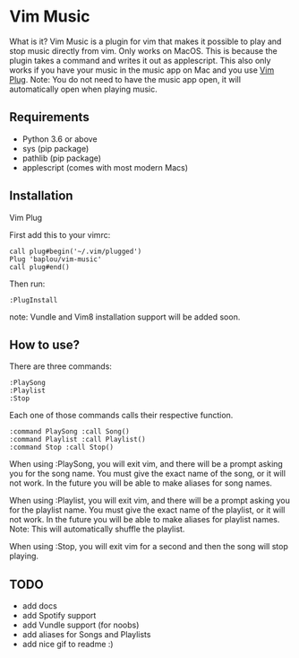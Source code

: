 # Vim Music
What is it? Vim Music is a plugin for vim that makes it possible to play and stop music directly from vim.
Only works on MacOS. This is because the plugin takes a command and writes it out as applescript. This also
only works if you have your music in the music app on Mac and you use [Vim Plug](https://github.com/junegunn/vim-plug). Note: You do not need to have the music app open, it will automatically open when playing music.

## Requirements
* Python 3.6 or above
* sys (pip package)
* pathlib (pip package)
* applescript (comes with most modern Macs)

## Installation
Vim Plug

First add this to your vimrc:
```
call plug#begin('~/.vim/plugged')
Plug 'baplou/vim-music'
call plug#end()
```

Then run:
```
:PlugInstall
```

note: Vundle and Vim8 installation support will be added soon.

## How to use?
There are three commands:
```
:PlaySong
:Playlist
:Stop
```

Each one of those commands calls their respective function.
```vim
:command PlaySong :call Song()
:command Playlist :call Playlist()
:command Stop :call Stop()
```

When using :PlaySong, you will exit vim, and there will be a prompt asking you for the song name.
You must give the exact name of the song, or it will not work. In the future you will be able to 
make aliases for song names.

When using :Playlist, you will exit vim, and there will be a prompt asking you for the playlist name.
You must give the exact name of the playlist, or it will not work. In the future you will be able to 
make aliases for playlist names. Note: This will automatically shuffle the playlist.

When using :Stop, you will exit vim for a second and then the song will stop playing.

TODO
----
* add docs
* add Spotify support
* add Vundle support (for noobs)
* add aliases for Songs and Playlists
* add nice gif to readme :)
